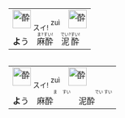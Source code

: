 
<table align="left"><td>
  <img src="https://glyphwiki.org/glyph/u9154.svg" alt="酔" height="36"> <ruby><sub>スイ!</sub><br><sup>zuì</sup></ruby>　<img src="https://glyphwiki.org/glyph/u9189.svg" alt="酔" height="36"> 
  <br> <b>よ</b>う　<ruby>麻酔<rt>ま?すい!</rt></ruby>　<ruby>泥酔<rt>でい?すい!</rt></ruby>
</td></table>



<table align="left"><td>
  <img src="https://glyphwiki.org/glyph/u9154.svg" alt="酔" height="36"> <ruby><sub>スイ!</sub><br><sup>zuì</sup></ruby>　<img src="https://glyphwiki.org/glyph/u9189.svg" alt="酔" height="36"> 
  <br> <b>よ</b>う　麻酔<ruby><rt><ruby>ま　<br>すい</ruby></rt></ruby>　泥酔<ruby><ruby><rt>でい<br>すい</ruby></rt></ruby>
</td></table>
